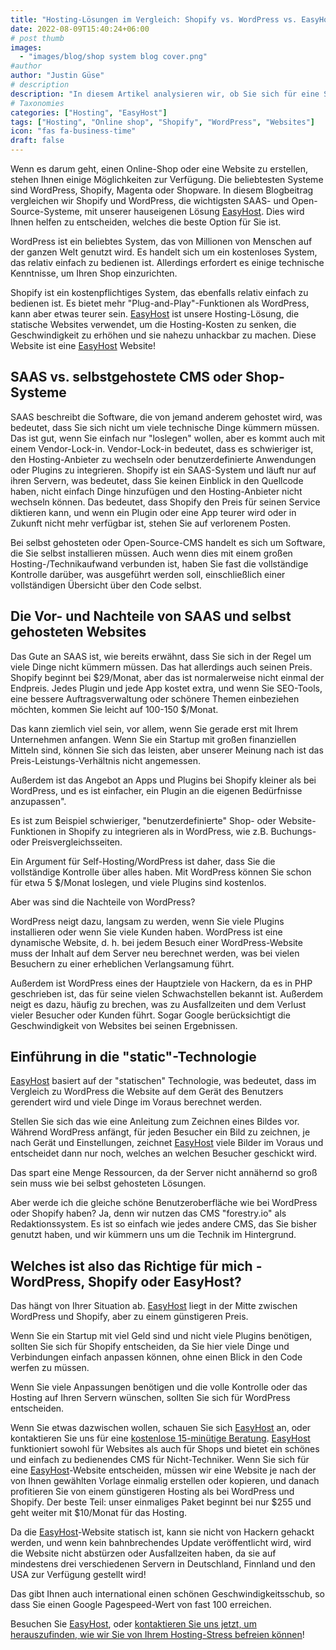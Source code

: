```yaml
---
title: "Hosting-Lösungen im Vergleich: Shopify vs. WordPress vs. EasyHost"
date: 2022-08-09T15:40:24+06:00
# post thumb
images:
  - "images/blog/shop system blog cover.png"
#author
author: "Justin Güse"
# description
description: "In diesem Artikel analysieren wir, ob Sie sich für eine SAAS- oder Open-Source-Lösung für Ihre Website oder Ihren Online-Shop entscheiden sollten."
# Taxonomies
categories: ["Hosting", "EasyHost"]
tags: ["Hosting", "Online shop", "Shopify", "WordPress", "Websites"]
icon: "fas fa-business-time"
draft: false
---
```


Wenn es darum geht, einen Online-Shop oder eine Website zu erstellen, stehen Ihnen einige Möglichkeiten zur Verfügung. Die beliebtesten Systeme sind WordPress, Shopify, Magenta oder Shopware. In diesem Blogbeitrag vergleichen wir Shopify und WordPress, die wichtigsten SAAS- und Open-Source-Systeme, mit unserer hauseigenen Lösung [EasyHost](/de/services/websites). Dies wird Ihnen helfen zu entscheiden, welches die beste Option für Sie ist.

WordPress ist ein beliebtes System, das von Millionen von Menschen auf der ganzen Welt genutzt wird. Es handelt sich um ein kostenloses System, das relativ einfach zu bedienen ist. Allerdings erfordert es einige technische Kenntnisse, um Ihren Shop einzurichten. 

Shopify ist ein kostenpflichtiges System, das ebenfalls relativ einfach zu bedienen ist. Es bietet mehr "Plug-and-Play"-Funktionen als WordPress, kann aber etwas teurer sein. [EasyHost](/de/services/websites) ist unsere Hosting-Lösung, die statische Websites verwendet, um die Hosting-Kosten zu senken, die Geschwindigkeit zu erhöhen und sie nahezu unhackbar zu machen. Diese Website ist eine [EasyHost](/de/services/websites) Website!

## SAAS vs. selbstgehostete CMS oder Shop-Systeme

SAAS beschreibt die Software, die von jemand anderem gehostet wird, was bedeutet, dass Sie sich nicht um viele technische Dinge kümmern müssen. Das ist gut, wenn Sie einfach nur "loslegen" wollen, aber es kommt auch mit einem Vendor-Lock-in. Vendor-Lock-in bedeutet, dass es schwieriger ist, den Hosting-Anbieter zu wechseln oder benutzerdefinierte Anwendungen oder Plugins zu integrieren. Shopify ist ein SAAS-System und läuft nur auf ihren Servern, was bedeutet, dass Sie keinen Einblick in den Quellcode haben, nicht einfach Dinge hinzufügen und den Hosting-Anbieter nicht wechseln können. Das bedeutet, dass Shopify den Preis für seinen Service diktieren kann, und wenn ein Plugin oder eine App teurer wird oder in Zukunft nicht mehr verfügbar ist, stehen Sie auf verlorenem Posten.

Bei selbst gehosteten oder Open-Source-CMS handelt es sich um Software, die Sie selbst installieren müssen. Auch wenn dies mit einem großen Hosting-/Technikaufwand verbunden ist, haben Sie fast die vollständige Kontrolle darüber, was ausgeführt werden soll, einschließlich einer vollständigen Übersicht über den Code selbst.

## Die Vor- und Nachteile von SAAS und selbst gehosteten Websites

Das Gute an SAAS ist, wie bereits erwähnt, dass Sie sich in der Regel um viele Dinge nicht kümmern müssen. Das hat allerdings auch seinen Preis. Shopify beginnt bei $29/Monat, aber das ist normalerweise nicht einmal der Endpreis. Jedes Plugin und jede App kostet extra, und wenn Sie SEO-Tools, eine bessere Auftragsverwaltung oder schönere Themen einbeziehen möchten, kommen Sie leicht auf 100-150 $/Monat.

Das kann ziemlich viel sein, vor allem, wenn Sie gerade erst mit Ihrem Unternehmen anfangen. Wenn Sie ein Startup mit großen finanziellen Mitteln sind, können Sie sich das leisten, aber unserer Meinung nach ist das Preis-Leistungs-Verhältnis nicht angemessen. 

Außerdem ist das Angebot an Apps und Plugins bei Shopify kleiner als bei WordPress, und es ist einfacher, ein Plugin an die eigenen Bedürfnisse anzupassen".

Es ist zum Beispiel schwieriger, "benutzerdefinierte" Shop- oder Website-Funktionen in Shopify zu integrieren als in WordPress, wie z.B. Buchungs- oder Preisvergleichsseiten. 

Ein Argument für Self-Hosting/WordPress ist daher, dass Sie die vollständige Kontrolle über alles haben. Mit WordPress können Sie schon für etwa 5 $/Monat loslegen, und viele Plugins sind kostenlos.

Aber was sind die Nachteile von WordPress?

WordPress neigt dazu, langsam zu werden, wenn Sie viele Plugins installieren oder wenn Sie viele Kunden haben. WordPress ist eine dynamische Website, d. h. bei jedem Besuch einer WordPress-Website muss der Inhalt auf dem Server neu berechnet werden, was bei vielen Besuchern zu einer erheblichen Verlangsamung führt. 

Außerdem ist WordPress eines der Hauptziele von Hackern, da es in PHP geschrieben ist, das für seine vielen Schwachstellen bekannt ist. Außerdem neigt es dazu, häufig zu brechen, was zu Ausfallzeiten und dem Verlust vieler Besucher oder Kunden führt. Sogar Google berücksichtigt die Geschwindigkeit von Websites bei seinen Ergebnissen. 

## Einführung in die "static"-Technologie

[EasyHost](/de/services/websites) basiert auf der "statischen" Technologie, was bedeutet, dass im Vergleich zu WordPress die Website auf dem Gerät des Benutzers gerendert wird und viele Dinge im Voraus berechnet werden. 

Stellen Sie sich das wie eine Anleitung zum Zeichnen eines Bildes vor. Während WordPress anfängt, für jeden Besucher ein Bild zu zeichnen, je nach Gerät und Einstellungen, zeichnet [EasyHost](/de/services/websites) viele Bilder im Voraus und entscheidet dann nur noch, welches an welchen Besucher geschickt wird. 

Das spart eine Menge Ressourcen, da der Server nicht annähernd so groß sein muss wie bei selbst gehosteten Lösungen.

Aber werde ich die gleiche schöne Benutzeroberfläche wie bei WordPress oder Shopify haben? Ja, denn wir nutzen das CMS "forestry.io" als Redaktionssystem. Es ist so einfach wie jedes andere CMS, das Sie bisher genutzt haben, und wir kümmern uns um die Technik im Hintergrund.

## Welches ist also das Richtige für mich - WordPress, Shopify oder EasyHost?

Das hängt von Ihrer Situation ab. [EasyHost](/de/services/websites) liegt in der Mitte zwischen WordPress und Shopify, aber zu einem günstigeren Preis.

Wenn Sie ein Startup mit viel Geld sind und nicht viele Plugins benötigen, sollten Sie sich für Shopify entscheiden, da Sie hier viele Dinge und Verbindungen einfach anpassen können, ohne einen Blick in den Code werfen zu müssen.

Wenn Sie viele Anpassungen benötigen und die volle Kontrolle oder das Hosting auf Ihren Servern wünschen, sollten Sie sich für WordPress entscheiden. 

Wenn Sie etwas dazwischen wollen, schauen Sie sich [EasyHost](/de/services/websites) an, oder kontaktieren Sie uns für eine [kostenlose 15-minütige Beratung](/de/contact). [EasyHost](/de/services/websites) funktioniert sowohl für Websites als auch für Shops und bietet ein schönes und einfach zu bedienendes CMS für Nicht-Techniker. Wenn Sie sich für eine [EasyHost](/de/services/websites)-Website entscheiden, müssen wir eine Website je nach der von Ihnen gewählten Vorlage einmalig erstellen oder kopieren, und danach profitieren Sie von einem günstigeren Hosting als bei WordPress und Shopify. Der beste Teil: unser einmaliges Paket beginnt bei nur $255 und geht weiter mit $10/Monat für das Hosting.

Da die [EasyHost](/de/services/websites)-Website statisch ist, kann sie nicht von Hackern gehackt werden, und wenn kein bahnbrechendes Update veröffentlicht wird, wird die Website nicht abstürzen oder Ausfallzeiten haben, da sie auf mindestens drei verschiedenen Servern in Deutschland, Finnland und den USA zur Verfügung gestellt wird!

Das gibt Ihnen auch international einen schönen Geschwindigkeitsschub, so dass Sie einen Google Pagespeed-Wert von fast 100 erreichen.

Besuchen Sie [EasyHost](/de/services/websites), oder [kontaktieren Sie uns jetzt, um herauszufinden, wie wir Sie von Ihrem Hosting-Stress befreien können](/de/contact)!

